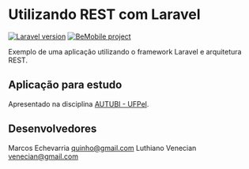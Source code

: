# Utilizando REST com Laravel

[![Laravel version](https://img.shields.io/badge/Laravel-v5.3.6-green.svg)](https://travis-ci.org/laravel/framework)
[![BeMobile project](https://img.shields.io/badge/education-BeMobile-blue.svg)](https://bemobile.cc)

Exemplo de uma aplicação utilizando o framework Laravel e arquitetura REST. 

## Aplicação para estudo

Apresentado na disciplina [AUTUBI - UFPel](http://ubiq.inf.ufpel.edu.br/au2016/doku.php).

## Desenvolvedores

Marcos Echevarria quinho@gmail.com
Luthiano Venecian venecian@gmail.com


